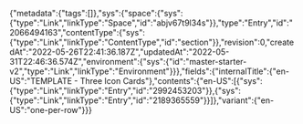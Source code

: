 {"metadata":{"tags":[]},"sys":{"space":{"sys":{"type":"Link","linkType":"Space","id":"abjv67t9l34s"}},"type":"Entry","id":"2066494163","contentType":{"sys":{"type":"Link","linkType":"ContentType","id":"section"}},"revision":0,"createdAt":"2022-05-26T22:41:36.187Z","updatedAt":"2022-05-31T22:46:36.574Z","environment":{"sys":{"id":"master-starter-v2","type":"Link","linkType":"Environment"}}},"fields":{"internalTitle":{"en-US":"TEMPLATE - Three Icon Cards"},"contents":{"en-US":[{"sys":{"type":"Link","linkType":"Entry","id":"2992453203"}},{"sys":{"type":"Link","linkType":"Entry","id":"2189365559"}}]},"variant":{"en-US":"one-per-row"}}}